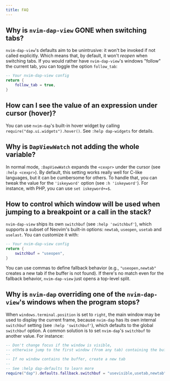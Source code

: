 ```yaml
---
title: FAQ
---
```


## Why is `nvim-dap-view` GONE when switching tabs?

`nvim-dap-view`'s defaults aim to be unintrusive: it won't be invoked if not called explicitly. Which means that, by default, it won't _reopen_ when switching tabs. If you would rather have `nvim-dap-view`'s windows "follow" the current tab, you can toggle the option `follow_tab`:

```lua
-- Your nvim-dap-view config
return {
    follow_tab = true,
}
```

## How can I see the value of an expression under cursor (hover)?

You can use `nvim-dap`'s built-in hover widget by calling `require("dap.ui.widgets").hover()`. See `:help dap-widgets` for details.

## Why is `DapViewWatch` not adding the whole variable?

In normal mode, `:DapViewWatch` expands the `<cexpr>` under the cursor (see `:help <cexpr>`). By default, this setting works really well for C-like languages, but it can be cumbersome for others. To handle that, you can tweak the value for the `'iskeyword'` option (see `:h 'iskeyword'`). For instance, with PHP, you can use `set iskeyword+=$`.

## How to control which window will be used when jumping to a breakpoint or a call in the stack?

`nvim-dap-view` ships its own `switchbuf` (see `:help 'switchbuf'`), which supports a subset of Neovim's built-in options: `newtab`, `useopen`, `usetab` and `uselast`. You can customize it with:

```lua
-- Your nvim-dap-view config
return {
    switchbuf = "useopen",
}
```

You can use commas to define fallback behavior (e.g., `"useopen,newtab"` creates a new tab if the buffer is not found). If there's no match even for the fallback behavior, `nvim-dap-view` just opens a top-level split.

## Why is `nvim-dap` overriding one of the `nvim-dap-view`'s windows when the program stops?

When `windows.terminal.position` is set to `right`, the main window may be used to display the current frame, because `nvim-dap` has its own internal `switchbuf` setting (see `:help 'switchbuf'`), which defaults to the global `switchbuf` option. A common solution is to set `nvim-dap`'s `switchbuf` to another value. For instance:

```lua
-- Don't change focus if the window is visible,
-- otherwise jump to the first window (from any tab) containing the buffer
--
-- If no window contains the buffer, create a new tab
--
-- See :help dap-defaults to learn more
require("dap").defaults.fallback.switchbuf = "usevisible,usetab,newtab"
```
